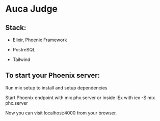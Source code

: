 # Auca Judge 

## Stack:

- Elixir, Phoenix Framework

- PostreSQL

- Tailwind

## To start your Phoenix server:

Run mix setup to install and setup dependencies

Start Phoenix endpoint with mix phx.server or inside IEx with iex -S mix phx.server

Now you can visit localhost:4000 from your browser.
